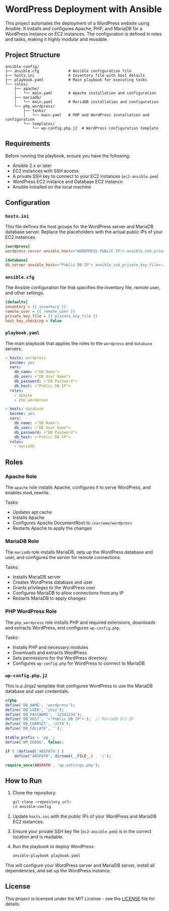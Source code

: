 
# WordPress Deployment with Ansible

This project automates the deployment of a WordPress website using Ansible. It installs and configures Apache, PHP, and MariaDB for a WordPress instance on EC2 instances. The configuration is defined in roles and tasks, making it highly modular and reusable.

## Project Structure

```
ansible-config/
├── ansible.cfg             # Ansible configuration file
├── hosts.ini               # Inventory file with host details
├── playbook.yaml           # Main playbook for executing tasks
└── roles/
    ├── apache/
    │   └── main.yaml       # Apache installation and configuration
    ├── mariadb/
    │   └── main.yaml       # MariaDB installation and configuration
    └── php_wordpress/
        ├── tasks/
        │   └── main.yaml   # PHP and WordPress installation and configuration
        └── templates/
            └── wp-config.php.j2  # WordPress configuration template
```

## Requirements

Before running the playbook, ensure you have the following:

- Ansible 2.x or later
- EC2 instances with SSH access
- A private SSH key to connect to your EC2 instances (`ec2-ansible.pem`)
- WordPress EC2 instance and Database EC2 instance
- Ansible installed on the local machine

## Configuration

### `hosts.ini`

This file defines the host groups for the WordPress server and MariaDB database server. Replace the placeholders with the actual public IPs of your EC2 instances.

```ini
[wordpress]
wordpress_server ansible_host=<"WORDPRESS PUBLIC IP"> ansible_ssh_private_key_file=~/.ssh/ec2-ansible.pem

[database]
db_server ansible_host=<"Public DB IP"> ansible_ssh_private_key_file=~/.ssh/ec2-ansible.pem
```

### `ansible.cfg`

The Ansible configuration file that specifies the inventory file, remote user, and other settings.

```ini
[defaults]
inventory = {{ inventory }}
remote_user = {{ remote_user }}
private_key_file = {{ private_key_file }}
host_key_checking = False
```

### `playbook.yaml`

The main playbook that applies the roles to the `wordpress` and `database` servers.

```yaml
- hosts: wordpress 
  become: yes
  vars:
    db_name: <"DB Name">
    db_user: <"DB User Name">
    db_password: <"DB Password">
    db_host: <"Public DB IP">
  roles:
    - apache
    - php_wordpress

- hosts: database
  become: yes
  vars:
    db_name: <"DB Name">
    db_user: <"DB User Name">
    db_password: <"DB Password">
    db_host: <"Public DB IP">
  roles:
    - mariadb
```

## Roles

### Apache Role

The `apache` role installs Apache, configures it to serve WordPress, and enables mod_rewrite.

Tasks:

- Updates apt cache
- Installs Apache
- Configures Apache DocumentRoot to `/var/www/wordpress`
- Restarts Apache to apply the changes

### MariaDB Role

The `mariadb` role installs MariaDB, sets up the WordPress database and user, and configures the server for remote connections.

Tasks:

- Installs MariaDB server
- Creates WordPress database and user
- Grants privileges to the WordPress user
- Configures MariaDB to allow connections from any IP
- Restarts MariaDB to apply changes

### PHP WordPress Role

The `php_wordpress` role installs PHP and required extensions, downloads and extracts WordPress, and configures `wp-config.php`.

Tasks:

- Installs PHP and necessary modules
- Downloads and extracts WordPress
- Sets permissions for the WordPress directory
- Configures `wp-config.php` for WordPress to connect to MariaDB

### `wp-config.php.j2`

This is a Jinja2 template that configures WordPress to use the MariaDB database and user credentials.

```php code
<?php
define('DB_NAME', 'wordpress');
define('DB_USER', 'zozz');
define('DB_PASSWORD', '12341234');
define('DB_HOST', '<"Public DB IP">');  // MariaDB EC2 IP
define('DB_CHARSET', 'utf8');
define('DB_COLLATE', '');

$table_prefix = 'wp_';
define('WP_DEBUG', false);

if ( !defined('ABSPATH') )
    define('ABSPATH', dirname(__FILE__) . '/');

require_once(ABSPATH . 'wp-settings.php');
```

## How to Run 

1. Clone the repository:

   ```bash
   git clone <repository_url>
   cd ansible-config
   ```

2. Update `hosts.ini` with the public IPs of your WordPress and MariaDB EC2 instances.

3. Ensure your private SSH key file (`ec2-ansible.pem`) is in the correct location and is readable.

4. Run the playbook to deploy WordPress:

   ```bash
   ansible-playbook playbook.yaml
   ```

This will configure your WordPress server and MariaDB server, install all dependencies, and set up the WordPress instance.

## License

This project is licensed under the MIT License - see the [LICENSE](LICENSE) file for details.


